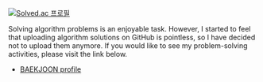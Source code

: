 [![Solved.ac
프로필](http://mazassumnida.wtf/api/generate_badge?boj=iamhelpingstar)](https://solved.ac/iamhelpingstar)

Solving algorithm problems is an enjoyable task. However, I started to feel that uploading algorithm solutions on GitHub is pointless, so I have decided not to upload them anymore. If you would like to see my problem-solving activities, please visit the link below.

* [BAEKJOON profile](https://www.acmicpc.net/user/iamhelpingstar)

